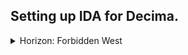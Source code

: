 ## Setting up IDA for Decima.


<details>
    <summary>Horizon: Forbidden West</summary>

1. Enable IDAClang
    - Options dropdown -> Compiler
      - Set Source parser to `clang`

2. Add Base RTTI Types
    - File dropdown -> Load File -> Parse C header file.
      - Select `HZR2_RTTI.hpp`

3. Generate Offsets IDC script
    - Launch HFW with `pulse.dll` installed via the IDA debugger.
      - Pulse must be built with the `debug_breakpoints` feature enabled.
    - Once the Offsets IDC is ready a software breakpoint will be hit.
    - It's recommended to wait for Ida finish indexing the file before proceeding.
    - File dropdown -> Script file
      - Select `<game>/cauldron/plugins/pulse/output/hfw_rtti.idc`.

</details>